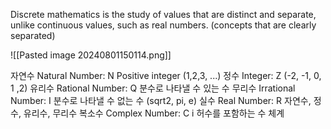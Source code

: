 Discrete mathematics is the study of values that are distinct and separate, unlike continuous values, such as real numbers. (concepts that are clearly separated)

![[Pasted image 20240801150114.png]]

자연수 Natural Number: N
	Positive integer (1,2,3, ...)
정수 Integer: Z
	 (-2, -1, 0, 1 ,2)
 유리수 Rational Number: Q
	 분수로 나타낼 수 있는 수
무리수 Irrational Number: I
	분수로 나타낼 수 없는 수 (sqrt2, pi, e)
실수 Real Number: R
	자연수, 정수, 유리수, 무리수
복소수 Complex Number: C
	i 허수를 포함하는 수 체계
